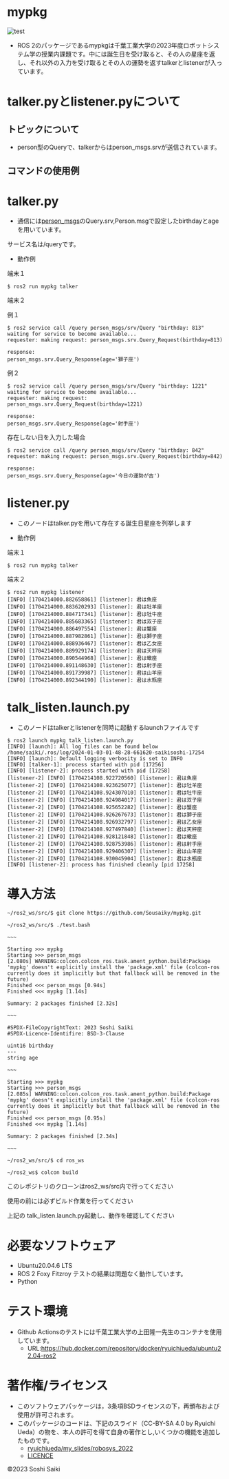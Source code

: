 # mypkg

![test](https://github.com/Sousaiky/mypkg/actions/workflows/test.yml/badge.svg)
*  ROS 2のパッケージであるmypkgは千葉工業大学の2023年度ロボットシステム学の授業内課題です。中には誕生日を受け取ると、その人の星座を返し、それ以外の入力を受け取るとその人の運勢を返すtalkerとlistenerが入っています。  

# talker.pyとlistener.pyについて  

## トピックについて  

* person型のQueryで、talkerからはperson_msgs.srvが送信されています。  

## コマンドの使用例  

# talker.py  

* 通信には[person_msgs](https://github.com/Sousaiky/person_msgs)のQuery.srv,Person.msgで設定したbirthdayとageを用いています。  

サービス名は/queryです。  

* 動作例  
  
端末１  
``` 
$ ros2 run mypkg talker  
```  

端末２  

例１  
```
$ ros2 service call /query person_msgs/srv/Query "birthday: 813"
waiting for service to become available...
requester: making request: person_msgs.srv.Query_Request(birthday=813)

response:
person_msgs.srv.Query_Response(age='獅子座')
```  
例２  
```
$ ros2 service call /query person_msgs/srv/Query "birthday: 1221"
waiting for service to become available...
requester: making request: person_msgs.srv.Query_Request(birthday=1221)

response:
person_msgs.srv.Query_Response(age='射手座')
```

存在しない日を入力した場合  
```
$ ros2 service call /query person_msgs/srv/Query "birthday: 842"
requester: making request: person_msgs.srv.Query_Request(birthday=842)

response:
person_msgs.srv.Query_Response(age='今日の運勢が吉')
```

# listener.py  
* このノードはtalker.pyを用いて存在する誕生日星座を列挙します  

* 動作例 

端末１  
```
$ ros2 run mypkg talker
```

端末２  
```
$ ros2 run mypkg listener
[INFO] [1704214000.882658861] [listener]: 君は魚座
[INFO] [1704214000.883620293] [listener]: 君は牡羊座
[INFO] [1704214000.884717341] [listener]: 君は牡牛座
[INFO] [1704214000.885683365] [listener]: 君は双子座
[INFO] [1704214000.886497554] [listener]: 君は蟹座
[INFO] [1704214000.887982861] [listener]: 君は獅子座
[INFO] [1704214000.888936467] [listener]: 君は乙女座
[INFO] [1704214000.889929174] [listener]: 君は天秤座
[INFO] [1704214000.890544968] [listener]: 君は蠍座
[INFO] [1704214000.891148630] [listener]: 君は射手座
[INFO] [1704214000.891739987] [listener]: 君は山羊座
[INFO] [1704214000.892344190] [listener]: 君は水瓶座
```

# talk_listen.launch.py
* このノードはtalkerとlistenerを同時に起動するlaunchファイルです  

```
$ ros2 launch mypkg talk_listen.launch.py
[INFO] [launch]: All log files can be found below /home/saiki/.ros/log/2024-01-03-01-48-28-661620-saikisoshi-17254
[INFO] [launch]: Default logging verbosity is set to INFO
[INFO] [talker-1]: process started with pid [17256]
[INFO] [listener-2]: process started with pid [17258]
[listener-2] [INFO] [1704214108.922720560] [listener]: 君は魚座
[listener-2] [INFO] [1704214108.923625077] [listener]: 君は牡羊座
[listener-2] [INFO] [1704214108.924307010] [listener]: 君は牡牛座
[listener-2] [INFO] [1704214108.924984017] [listener]: 君は双子座
[listener-2] [INFO] [1704214108.925652282] [listener]: 君は蟹座
[listener-2] [INFO] [1704214108.926267673] [listener]: 君は獅子座
[listener-2] [INFO] [1704214108.926932797] [listener]: 君は乙女座
[listener-2] [INFO] [1704214108.927497840] [listener]: 君は天秤座
[listener-2] [INFO] [1704214108.928121848] [listener]: 君は蠍座
[listener-2] [INFO] [1704214108.928753986] [listener]: 君は射手座
[listener-2] [INFO] [1704214108.929406307] [listener]: 君は山羊座
[listener-2] [INFO] [1704214108.930045904] [listener]: 君は水瓶座
[INFO] [listener-2]: process has finished cleanly [pid 17258]
```

# 導入方法

```
~/ros2_ws/src/$ git clone https://github.com/Sousaiky/mypkg.git  

~/ros2_ws/src/$ ./test.bash

~~~

Starting >>> mypkg
Starting >>> person_msgs
[2.080s] WARNING:colcon.colcon_ros.task.ament_python.build:Package 'mypkg' doesn't explicitly install the 'package.xml' file (colcon-ros currently does it implicitly but that fallback will be removed in the future)
Finished <<< person_msgs [0.94s]
Finished <<< mypkg [1.14s]

Summary: 2 packages finished [2.32s]

~~~

#SPDX-FileCopyrightText: 2023 Soshi Saiki
#SPDX-Licence-Identifire: BSD-3-Clause

uint16 birthday
---
string age

~~~

Starting >>> mypkg
Starting >>> person_msgs
[2.085s] WARNING:colcon.colcon_ros.task.ament_python.build:Package 'mypkg' doesn't explicitly install the 'package.xml' file (colcon-ros currently does it implicitly but that fallback will be removed in the future)
Finished <<< person_msgs [0.95s]
Finished <<< mypkg [1.14s]

Summary: 2 packages finished [2.34s]

~~~

~/ros2_ws/src/$ cd ros_ws

~/ros2_ws$ colcon build
```

このレポジトリのクローンはros2_ws/src内で行ってください  

使用の前には必ずビルド作業を行ってください  

上記の talk_listen.launch.py起動し、動作を確認してください  

# 必要なソフトウェア  

* Ubuntu20.04.6 LTS
* ROS 2 Foxy Fitzroy テストの結果は問題なく動作しています。
* Python


# テスト環境 

* Github Actionsのテストには千葉工業大学の上田隆一先生のコンテナを使用しています。  
  * URL:https://hub.docker.com/repository/docker/ryuichiueda/ubuntu22.04-ros2  

# 著作権/ライセンス
* このソフトウェアパッケージは，3条項BSDライセンスの下，再頒布および使用が許可されます。  
* このパッケージのコードは、下記のスライド（CC-BY-SA 4.0 by Ryuichi Ueda）の物を、本人の許可を得て自身の著作とし,いくつかの機能を追加したものです。  
  * [ryuichiueda/my_slides/robosys_2022](https://github.com/ryuichiueda/my_slides/blob/master/robosys_2022)  
  * [LICENCE](https://github.com/Sousaiky/mypkg/blob/master/LICENSE)  


©2023 Soshi Saiki
